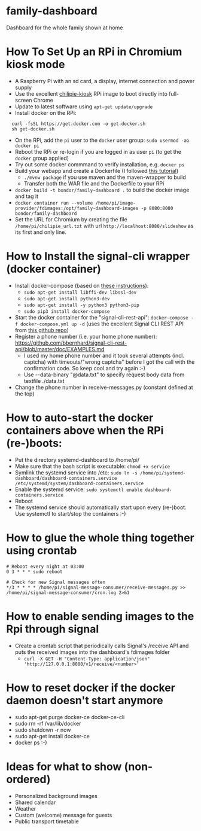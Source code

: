 # family-dashboard
Dashboard for the whole family shown at home


How To Set Up an RPi in Chromium kiosk mode
======
* A Raspberry Pi with an sd card, a display, internet connection and power supply
* Use the excellent [chilipie-kiosk](https://github.com/jareware/chilipie-kiosk/) RPi image to boot directly into full-screen Chrome
* Update to latest software using ```apt-get update/upgrade```
* Install docker on the RPi:
```shell
  curl -fsSL https://get.docker.com -o get-docker.sh
  sh get-docker.sh
```
* On the RPi, add the ```pi``` user to the ```docker``` user group: ```sudo usermod -aG docker pi```
* Reboot the RPi or re-login if you are logged in as user ```pi``` (to get the ```docker``` group applied)
* Try out some docker commmand to verify installation, e.g. ```docker ps```  
* Build your webapp and create a Dockerfile (I followed [this tutorial](https://medium.com/swlh/how-to-run-spring-boot-application-on-raspberry-pi-using-docker-d633e15ffff2))
    * ```./mvnw package``` if you use maven and the maven-wrapper to build
    * Transfer both the WAR file and the Dockerfile to your RPi
* ```docker build -t bondor/family-dashboard .``` to build the docker image and tag it
* ```docker container run --volume /home/pi/image-provider/fdimages:/opt/family-dashboard-images -p 8080:8080 bondor/family-dashboard```
* Set the URL for Chromium by creating the file ```/home/pi/chilipie_url.txt``` with url ```http://localhost:8080/slideshow``` as its first and only line.

How to Install the signal-cli wrapper (docker container)
=======
* Install docker-compose (based on [these instructions](https://www.upswift.io/post/install-docker-compose-on-raspberry-pi)):
    * ```sudo apt-get install libffi-dev libssl-dev```
    * ```sudo apt-get install python3-dev```
    * ```sudo apt-get install -y python3 python3-pip```
    * ```sudo pip3 install docker-compose```
* Start the docker container for the "signal-cli-rest-api": ```docker-compose -f docker-compose.yml up -d``` (uses the excellent Signal CLI REST API from [this github repo](https://github.com/bbernhard/signal-cli-rest-api/))
* Register a phone number (i.e. your home phone number): https://github.com/bbernhard/signal-cli-rest-api/blob/master/doc/EXAMPLES.md
    * I used my home phone number and it took several attempts (incl. captcha) with timeouts/"wrong captcha" before I got the call with the confirmation code. So keep cool and try again :-)
    * Use --data-binary "@data.txt" to specify request body data from textfile ./data.txt
* Change the phone number in receive-messages.py (constant defined at the top)

How to auto-start the docker containers above when the RPi (re-)boots:
=======
* Put the directory systemd-dashboard to /home/pi/
* Make sure that the bash script is executable: ```chmod +x service```
* Symlink the systemd service into /etc: ```sudo ln -s /home/pi/systemd-dashboard/dashboard-containers.service /etc/systemd/system/dashboard-containers.service```
* Enable the systemd service: ```sudo systemctl enable dashboard-containers.service```
* Reboot
* The systemd service should automatically start upon every (re-)boot. Use systemctl to start/stop the containers :-)

How to glue the whole thing together using crontab
======
```
# Reboot every night at 03:00
0 3 * * * sudo reboot

# Check for new Signal messages often
*/3 * * * * /home/pi/signal-message-consumer/receive-messages.py >> /home/pi/signal-message-consumer/cron.log 2>&1

```

How to enable sending images to the Rpi through signal
======
* Create a crontab script that periodically calls Signal's /receive API and puts the received images into the dashboard's fdimages folder
    * ```curl -X GET -H "Content-Type: application/json" 'http://127.0.0.1:8080/v1/receive/<number>'```

How to reset docker if the docker daemon doesn't start anymore
======
* sudo apt-get purge docker-ce docker-ce-cli
* sudo rm -rf /var/lib/docker
* sudo shutdown -r now
* sudo apt-get install docker-ce
* docker ps :-)

Ideas for what to show (non-ordered)
======
* Personalized background images
* Shared calendar
* Weather
* Custom (welcome) message for guests
* Public transport timetable
